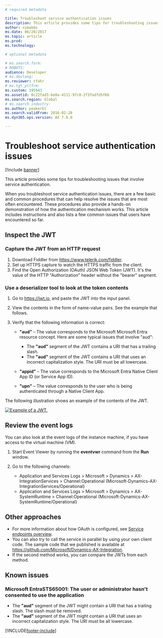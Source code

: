 ```yaml
---
# required metadata

title: Troubleshoot service authentication issues
description: This article provides some tips for troubleshooting issues that involve service authentication.
author: nimakms
ms.date: 06/20/2017
ms.topic: article
ms.prod: 
ms.technology: 

# optional metadata

# ms.search.form: 
# ROBOTS: 
audience: Developer
# ms.devlang: 
ms.reviewer: tfehr
# ms.tgt_pltfrm: 
ms.custom: 195943
ms.assetid: 0c22fad3-be0a-4111-97c0-2f3fadfd5f6b
ms.search.region: Global
# ms.search.industry: 
ms.author: peakerbl
ms.search.validFrom: 2016-02-28
ms.dyn365.ops.version: AX 7.0.0

---
```


# Troubleshoot service authentication issues

[!include [banner](../includes/banner.md)]

This article provides some tips for troubleshooting issues that involve service authentication.

When you troubleshoot service authentication issues, there are a few basic and common procedures that can help resolve the issues that are most often encountered. These procedures also provide a hands-on demonstration of how the authentication mechanism works. This article includes instructions and also lists a few common issues that users have encountered so far.

## Inspect the JWT
### Capture the JWT from an HTTP request

1. Download Fiddler from <https://www.telerik.com/fiddler>.
2. Set up HTTPS capture to watch the HTTPS traffic from the client.
3. Find the Open Authorization (OAuth) JSON Web Token (JWT). It's the value of the HTTP "Authorization" header without the "bearer" segment.

### Use a deserializer tool to look at the token contents

1. Go to <https://jwt.io>, and paste the JWT into the input panel.
2. View the contents in the form of name-value pairs. See the example that follows.
3. Verify that the following information is correct:

    - **"aud"** – The value corresponds to the Microsoft Microsoft Entra resource concept. Here are some typical issues that involve "aud":

        - The **"aud"** segment of the JWT contains a URI that has a trailing slash.
        - The **"aud"** segment of the JWT contains a URI that uses an incorrect capitalization style. The URI must be all lowercase.

    - **"appid"** – The value corresponds to the Microsoft Entra Native Client App ID (or Service App ID).
    - **"upn"** – The value corresponds to the user who is being authenticated through a Native Client App.

The following illustration shows an example of the contents of the JWT.

[![Example of a JWT.](./media/serviceauthenticationtroubleshooting01.png)](./media/serviceauthenticationtroubleshooting01.png)

## Review the event logs
You can also look at the event logs of the instance machine, if you have access to the virtual machine (VM).

1. Start Event Viewer by running the **eventvwr** command from the **Run** window.
2. Go to the following channels:

    - Application and Services Logs &gt; Microsoft &gt; Dynamics &gt; AX-IntegrationServices &gt; Channel:Operational (Microsoft-Dynamics-AX-IntegrationServices/Operational)
    - Application and Services Logs &gt; Microsoft &gt; Dynamics &gt; AX-SystemRuntime &gt; Channel:Operational (Microsoft-Dynamics-AX-SystemRuntime/Operational)

## Other approaches
- For more information about how OAuth is configured, see [Service endpoints overview](services-home-page.md).
- You can also try to call the service in parallel by using your own client code. The sample code that we published is available at <https://github.com/Microsoft/Dynamics-AX-Integration>.
- If the second method works, you can compare the JWTs from each method.

## Known issues
### Microsoft EntraSTS65001: The user or administrator hasn't consented to use the application

- The **"aud"** segment of the JWT might contain a URI that has a trailing slash. The slash must be removed.
- The **"aud"** segment of the JWT might contain a URI that uses an incorrect capitalization style. The URI must be all lowercase.


[!INCLUDE[footer-include](../../../includes/footer-banner.md)]